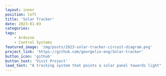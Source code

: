 ```yaml
---
layout: inner
position: left
title: 'Solar Tracker'
date: 2023-01-03
categories: 
tags: 
    - Arduino
    - Control Systems
featured_image: 'img/posts/2023-solar-tracker-circuit-diagram.png'
project_link: 'https://github.com/georgelin-eng/Solar-tracker'
button_icon: 'github'
button_text: 'Visit Project'
lead_text: "A tracking system that points a solar panel towards light"
---
```

